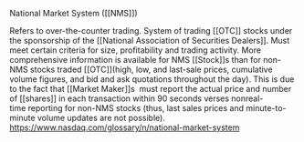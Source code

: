 National Market System ([[NMS]])

Refers to over-the-counter trading. System of trading [[OTC]] stocks under the sponsorship of the [[National Association of Securities Dealers]]. Must meet certain criteria for size, profitability and trading activity. More comprehensive information is available for NMS [[Stock]]s than for non-NMS stocks traded [[OTC]](high, low, and last-sale prices, cumulative volume figures, and bid and ask quotations throughout the day). This is due to the fact that [[Market Maker]]s  must report the actual price and number of [[shares]] in each transaction within 90 seconds verses nonreal-time reporting for non-NMS stocks (thus, last sales prices and minute-to-minute volume updates are not possible).
https://www.nasdaq.com/glossary/n/national-market-system